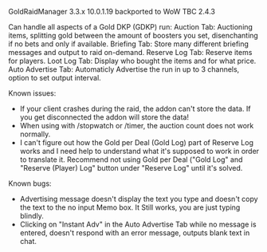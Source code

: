 GoldRaidManager 3.3.x 10.0.1.19 backported to WoW TBC 2.4.3

Can handle all aspects of a Gold DKP (GDKP) run:
Auction Tab:		Auctioning items, splitting gold between the amount of boosters you set, disenchanting if no bets and only if available. 
Briefing Tab:		Store many different briefing messages and output to raid on-demand. 
Reserve Log Tab:	Reserve items for players.
Loot Log Tab:		Display who bought the items and for what price. 
Auto Advertise Tab:	Automaticly Advertise the run in up to 3 channels, option to set output interval.

Known issues:
* If your client crashes during the raid, the addon can't store the data. If you get disconnected the addon will store the data!
* When using with /stopwatch or /timer, the auction count does not work normally.
* I can't figure out how the Gold per Deal (Gold Log) part of Reserve Log works and I need help to understand what it's supposed to work in order to translate it.
  Recommend not using Gold per Deal ("Gold Log" and "Reserve (Player) Log" button under "Reserve Log" until it's solved. 

Known bugs:
* Advertising message doesn't display the text you type and doesn't copy the text to the no input Memo box. It Still works, you are just typing blindly. 
* Clicking on "Instant Adv" in the Auto Advertise Tab while no message is entered, doesn't respond with an error message, outputs blank text in chat. 
